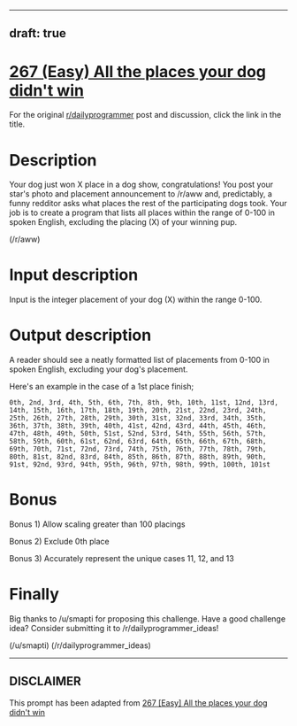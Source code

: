 ---
draft: true
----

# [267 (Easy) All the places your dog didn't win](https://www.reddit.com/r/dailyprogrammer/comments/4jom3a/20160516_challenge_267_easy_all_the_places_your/)

For the original [r/dailyprogrammer](https://www.reddit.com/r/dailyprogrammer/) post and discussion, click the link in the title.

# Description
Your dog just won X place in a dog show, congratulations! You post your star's photo and placement announcement to /r/aww and, predictably, a funny redditor asks what places the rest of the participating dogs took. Your job is to create a program that lists all places within the range of 0-100 in spoken English, excluding the placing (X) of your winning pup. 

(/r/aww)
# Input description
Input is the integer placement of your dog (X) within the range 0-100.

# Output description
A reader should see a neatly formatted list of placements from 0-100 in spoken English, excluding your dog's placement. 

Here's an example in the case of a 1st place finish; 


```
0th, 2nd, 3rd, 4th, 5th, 6th, 7th, 8th, 9th, 10th, 11st, 12nd, 13rd, 14th, 15th, 16th, 17th, 18th, 19th, 20th, 21st, 22nd, 23rd, 24th, 25th, 26th, 27th, 28th, 29th, 30th, 31st, 32nd, 33rd, 34th, 35th, 36th, 37th, 38th, 39th, 40th, 41st, 42nd, 43rd, 44th, 45th, 46th, 47th, 48th, 49th, 50th, 51st, 52nd, 53rd, 54th, 55th, 56th, 57th, 58th, 59th, 60th, 61st, 62nd, 63rd, 64th, 65th, 66th, 67th, 68th, 69th, 70th, 71st, 72nd, 73rd, 74th, 75th, 76th, 77th, 78th, 79th, 80th, 81st, 82nd, 83rd, 84th, 85th, 86th, 87th, 88th, 89th, 90th, 91st, 92nd, 93rd, 94th, 95th, 96th, 97th, 98th, 99th, 100th, 101st
```
# Bonus
Bonus 1) Allow scaling greater than 100 placings

Bonus 2) Exclude 0th place

Bonus 3) Accurately represent the unique cases 11, 12, and 13

# Finally
Big thanks to /u/smapti for proposing this challenge. Have a good challenge idea? Consider submitting it to /r/dailyprogrammer_ideas!

(/u/smapti)
(/r/dailyprogrammer_ideas)

----
## **DISCLAIMER**
This prompt has been adapted from [267 [Easy] All the places your dog didn't win](https://www.reddit.com/r/dailyprogrammer/comments/4jom3a/20160516_challenge_267_easy_all_the_places_your/
)
